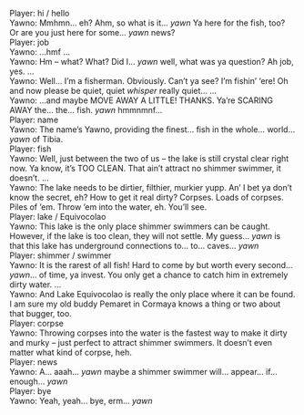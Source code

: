 Player: hi / hello  
Yawno: Mmhmn… eh? Ahm, so what is it… *yawn* Ya here for the fish, too? Or are you just here for some… *yawn* news?  
Player: job  
Yawno: …hmf …  
Yawno: Hm – what? What? Did I… *yawn* well, what was ya question? Ah job, yes. …  
Yawno: Well… I’m a fisherman. Obviously. Can’t ya see? I’m fishin’ ‘ere! Oh and now please be quiet, quiet *whisper* really quiet… …  
Yawno: …and maybe MOVE AWAY A LITTLE! THANKS. Ya’re SCARING AWAY the… the… fish. *yawn* hmmnmnf…  
Player: name  
Yawno: The name’s Yawno, providing the finest… fish in the whole… world… *yawn* of Tibia.  
Player: fish  
Yawno: Well, just between the two of us – the lake is still crystal clear right now. Ya know, it’s TOO CLEAN. That ain’t attract no shimmer swimmer, it doesn’t. …  
Yawno: The lake needs to be dirtier, filthier, murkier yupp. An’ I bet ya don’t know the secret, eh? How to get it real dirty? Corpses. Loads of corpses. Piles of ’em. Throw ’em into the water, eh. You’ll see.  
Player: lake / Equivocolao  
Yawno: This lake is the only place shimmer swimmers can be caught. However, if the lake is too clean, they will not settle. My guess… *yawn* is that this lake has underground connections to… to… caves… *yawn*  
Player: shimmer / swimmer  
Yawno: It is the rarest of all fish! Hard to come by but worth every second… *yawn*… of time, ya invest. You only get a chance to catch him in extremely dirty water. …  
Yawno: And Lake Equivocolao is really the only place where it can be found. I am sure my old buddy Pemaret in Cormaya knows a thing or two about that bugger, too.  
Player: corpse  
Yawno: Throwing corpses into the water is the fastest way to make it dirty and murky – just perfect to attract shimmer swimmers. It doesn’t even matter what kind of corpse, heh.  
Player: news  
Yawno: A… aaah… *yawn* maybe a shimmer swimmer will… appear… if… enough… *yawn*  
Player: bye  
Yawno: Yeah, yeah… bye, erm… *yawn*  

